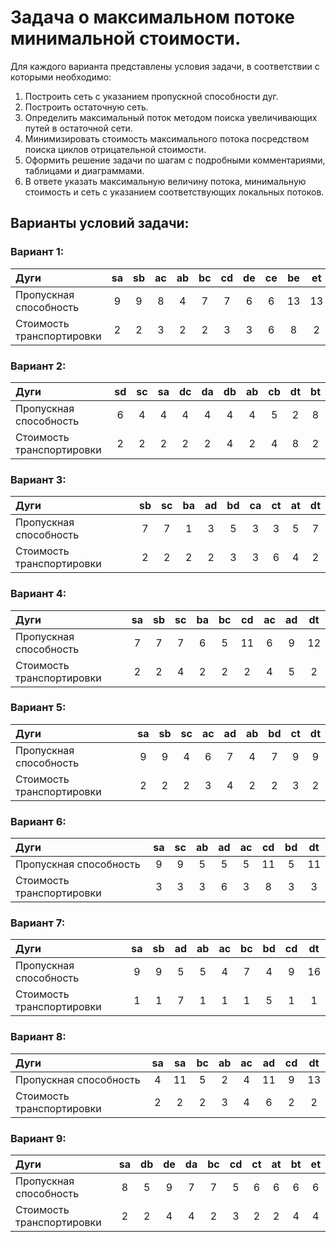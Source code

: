 # Задача о максимальном потоке минимальной стоимости.
Для каждого варианта представлены условия задачи, в соответствии с которыми необходимо: 
1. Построить сеть с указанием пропускной способности дуг.
2. Построить остаточную сеть.
3. Определить максимальный поток методом поиска увеличивающих путей в остаточной сети.
4. Минимизировать стоимость максимального потока посредством поиска циклов отрицательной стоимости.
5. Оформить решение задачи по шагам с подробными комментариями, таблицами и диаграммами.
6. В ответе указать максимальную величину потока, минимальную стоимость и сеть с указанием соответствующих локальных потоков.

## Варианты условий задачи:
### Вариант 1:

| Дуги                      | sa | sb | ac | ab | bc | cd | de | ce | be | et |
|:--------------------------|:--:|:--:|:--:|:--:|:--:|:--:|:--:|:--:|:--:|:--:|
| Пропускная способность    | 9  | 9  | 8  | 4  | 7  | 7  | 6  | 6  | 13 | 13 |
| Стоимость транспортировки | 2  | 2  | 3  | 2  | 2  | 3  | 3  | 6  | 8  | 2  |

### Вариант 2:

| Дуги                      | sd | sс | sa | dc | da | db | ab | cb | dt | bt |
|:--------------------------|:--:|:--:|:--:|:--:|:--:|:--:|:--:|:--:|:--:|:--:|
| Пропускная способность    | 6  | 4  | 4  | 4  | 4  | 4  | 4  | 5  | 2  | 8  |
| Стоимость транспортировки | 2  | 2  | 2  | 2  | 2  | 4  | 2  | 4  | 8  | 2  |

### Вариант 3: 

| Дуги                      | sb | sc | ba | ad | bd | ca | ct | at | dt |
|:--------------------------|:--:|:--:|:--:|:--:|:--:|:--:|:--:|:--:|:--:|
| Пропускная способность    | 7  | 7  | 1  | 3  | 5  | 3  | 3  | 5  | 7  |
| Стоимость транспортировки | 2  | 2  | 2  | 2  | 3  | 3  | 6  | 4  | 2  |

### Вариант 4: 

| Дуги                      | sa | sb | sc | ba | bc | cd | ac | ad | dt |
|:--------------------------|:--:|:--:|:--:|:--:|:--:|:--:|:--:|:--:|:--:|
| Пропускная способность    | 7  | 7  | 7  | 6  | 5  | 11 | 6  | 9  | 12 |
| Стоимость транспортировки | 2  | 2  | 4  | 2  | 2  | 2  | 4  | 5  | 2  |

### Вариант 5: 

| Дуги                      | sa | sb | sc | ac | ad | ab | bd | ct | dt |
|:--------------------------|:--:|:--:|:--:|:--:|:--:|:--:|:--:|:--:|:--:|
| Пропускная способность    | 9  | 9  | 4  | 6  | 7  | 4  | 7  | 9  | 9  |
| Стоимость транспортировки | 2  | 2  | 2  | 3  | 4  | 2  | 2  | 3  | 2  |

### Вариант 6:

| Дуги                      | sa | sc | ab | ad | ac | cd | bd | dt |
|:--------------------------|:--:|:--:|:--:|:--:|:--:|:--:|:--:|:--:|
| Пропускная способность    | 9  | 9  | 5  | 5  | 5  | 11 | 5  | 11 |
| Стоимость транспортировки | 3  | 3  | 3  | 6  | 3  | 8  | 3  | 3  |

### Вариант 7:

| Дуги                      | sa | sb | ad | ab | ac | bc | bd | cd | dt |
|:--------------------------|:--:|:--:|:--:|:--:|:--:|:--:|:--:|:--:|:--:|
| Пропускная способность    | 9  | 9  | 5  | 5  | 4  | 7  | 4  | 9  | 16 |
| Стоимость транспортировки | 1  | 1  | 7  | 1  | 1  | 1  | 5  | 1  | 1  |

### Вариант 8:

| Дуги                      | sa | sa | bc | ab | ac | ad | cd | dt |
|:--------------------------|:--:|:--:|:--:|:--:|:--:|:--:|:--:|:--:|
| Пропускная способность    | 4  | 11 | 5  | 2  | 4  | 11 | 9  | 13 |
| Стоимость транспортировки | 2  | 2  | 2  | 3  | 4  | 6  | 2  | 2  |

### Вариант 9:

| Дуги                      | sa | db | de | da | bc | cd | ct | at | bt | et |
|:--------------------------|:--:|:--:|:--:|:--:|:--:|:--:|:--:|:--:|:--:|:--:|
| Пропускная способность    | 8  | 5  | 9  | 7  | 7  | 5  | 6  | 6  | 6  | 6  |
| Стоимость транспортировки | 2  | 2  | 4  | 4  | 2  | 3  | 2  | 2  | 4  | 4  |
